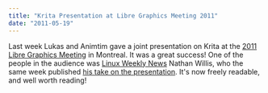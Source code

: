 ```yaml
---
title: "Krita Presentation at Libre Graphics Meeting 2011"
date: "2011-05-19"
---
```


Last week Lukas and Animtim gave a joint presentation on Krita at the [2011 Libre Graphics Meeting](http://libregraphicsmeeting.org) in Montreal. It was a great success! One of the people in the audience was [Linux Weekly News](http://lwn.net) Nathan Willis, who the same week published [his take on the presentation](http://lwn.net/Articles/442400). It's now freely readable, and well worth reading!
